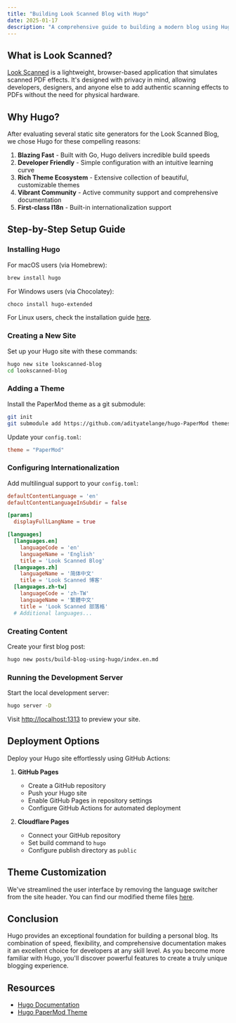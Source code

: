 ```yaml
---
title: "Building Look Scanned Blog with Hugo"
date: 2025-01-17
description: "A comprehensive guide to building a modern blog using Hugo static site generator, covering installation, configuration, deployment, and customization tips for both beginners and experienced developers."
---
```


## What is Look Scanned?

[Look Scanned](https://lookscanned.io) is a lightweight, browser-based application that simulates scanned PDF effects. It's designed with privacy in mind, allowing developers, designers, and anyone else to add authentic scanning effects to PDFs without the need for physical hardware.

## Why Hugo?

After evaluating several static site generators for the Look Scanned Blog, we chose Hugo for these compelling reasons:

1. **Blazing Fast** - Built with Go, Hugo delivers incredible build speeds
2. **Developer Friendly** - Simple configuration with an intuitive learning curve
3. **Rich Theme Ecosystem** - Extensive collection of beautiful, customizable themes
4. **Vibrant Community** - Active community support and comprehensive documentation
5. **First-class I18n** - Built-in internationalization support

## Step-by-Step Setup Guide

### Installing Hugo

For macOS users (via Homebrew):

```bash
brew install hugo
```

For Windows users (via Chocolatey):

```bash
choco install hugo-extended
```

For Linux users, check the installation guide [here](https://gohugo.io/installation/linux/).

### Creating a New Site

Set up your Hugo site with these commands:

```bash
hugo new site lookscanned-blog
cd lookscanned-blog
```

### Adding a Theme

Install the PaperMod theme as a git submodule:

```bash
git init
git submodule add https://github.com/adityatelange/hugo-PaperMod themes/PaperMod
```

Update your `config.toml`:

```toml
theme = "PaperMod"
```

### Configuring Internationalization

Add multilingual support to your `config.toml`:

```toml
defaultContentLanguage = 'en'
defaultContentLanguageInSubdir = false

[params]
  displayFullLangName = true

[languages]
  [languages.en]
    languageCode = 'en'
    languageName = 'English'
    title = 'Look Scanned Blog'
  [languages.zh]
    languageName = '简体中文'
    title = 'Look Scanned 博客'
  [languages.zh-tw]
    languageCode = 'zh-TW'
    languageName = '繁體中文'
    title = 'Look Scanned 部落格'
  # Additional languages...
```

### Creating Content

Create your first blog post:

```bash
hugo new posts/build-blog-using-hugo/index.en.md
```

### Running the Development Server

Start the local development server:

```bash
hugo server -D
```

Visit [http://localhost:1313](http://localhost:1313) to preview your site.

## Deployment Options

Deploy your Hugo site effortlessly using GitHub Actions:

1. **GitHub Pages**

   - Create a GitHub repository
   - Push your Hugo site
   - Enable GitHub Pages in repository settings
   - Configure GitHub Actions for automated deployment

2. **Cloudflare Pages**
   - Connect your GitHub repository
   - Set build command to `hugo`
   - Configure publish directory as `public`

## Theme Customization

We've streamlined the user interface by removing the language switcher from the site header. You can find our modified theme files [here](https://github.com/lookscanned/lookscanned-blog/blob/main/layouts/partials/header.html).

## Conclusion

Hugo provides an exceptional foundation for building a personal blog. Its combination of speed, flexibility, and comprehensive documentation makes it an excellent choice for developers at any skill level. As you become more familiar with Hugo, you'll discover powerful features to create a truly unique blogging experience.

## Resources

- [Hugo Documentation](https://gohugo.io/documentation/)
- [Hugo PaperMod Theme](https://github.com/adityatelange/hugo-PaperMod)
